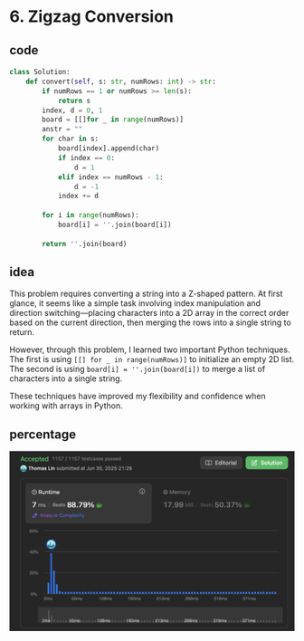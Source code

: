 # 6. Zigzag Conversion
## code
```python
class Solution:
    def convert(self, s: str, numRows: int) -> str:
        if numRows == 1 or numRows >= len(s):
            return s
        index, d = 0, 1
        board = [[]for _ in range(numRows)]
        anstr = ""
        for char in s:
            board[index].append(char)
            if index == 0:
                d = 1
            elif index == numRows - 1:
                d = -1
            index += d

        for i in range(numRows):
            board[i] = ''.join(board[i])

        return ''.join(board)
```
## idea
This problem requires converting a string into a Z-shaped pattern. At first glance, it seems like a simple task involving index manipulation and direction switching—placing characters into a 2D array in the correct order based on the current direction, then merging the rows into a single string to return.

However, through this problem, I learned two important Python techniques.
The first is using `[[] for _ in range(numRows)]` to initialize an empty 2D list.
The second is using `board[i] = ''.join(board[i])` to merge a list of characters into a single string.

These techniques have improved my flexibility and confidence when working with arrays in Python.
## percentage
![](/assetPic/zc.png)
